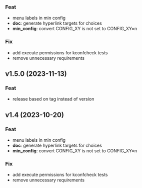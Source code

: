 
### Feat

- menu labels in min config
- **doc**: generate hyperlink targets for choices
- **min_config**: convert CONFIG_XY is not set to CONFIG_XY=n

### Fix

- add execute permissions for kconfcheck tests
- remove unnecessary requirements

## v1.5.0 (2023-11-13)

### Feat

- release based on tag instead of version

## v1.4 (2023-10-20)

### Feat

- menu labels in min config
- **doc**: generate hyperlink targets for choices
- **min_config**: convert CONFIG_XY is not set to CONFIG_XY=n

### Fix

- add execute permissions for kconfcheck tests
- remove unnecessary requirements
